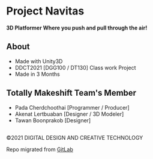# Project Navitas 
**3D Platformer Where you push and pull through the air!**

## About 
- Made with Unity3D
- DDCT2021 [DGG100 / DT130] Class work Project
- Made in 3 Months

## Totally Makeshift Team's  Member
- Pada Cherdchoothai [Programmer / Producer]
- Akenat Lertbuaban [Designer / 3D Modeler]
- Tawan Boonprakob [Designer]

##
©2021 DIGITAL DESIGN AND CREATIVE TECHNOLOGY

Repo migrated from [GitLab](https://gitlab.com/ArkuDada/project_navitas)
